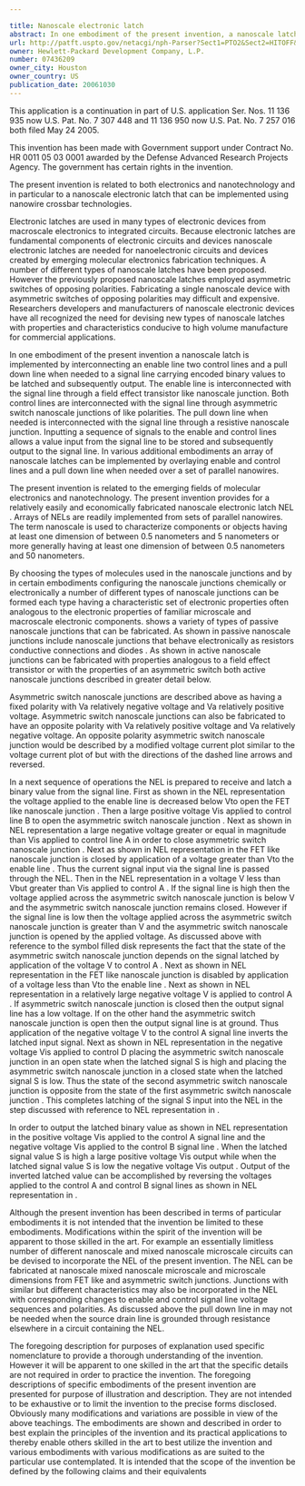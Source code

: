 ```yaml
---

title: Nanoscale electronic latch
abstract: In one embodiment of the present invention, a nanoscale latch is implemented by interconnecting an enable line, two control lines, and a pull-down line, when needed, to a signal line carrying encoded binary values to be latched and subsequently output. The enable line is interconnected with the signal line through a field-effect-transistor-like nanoscale junction. Both control lines are interconnected with the signal line through asymmetric-switch nanoscale junctions of like polarities. The pull-down line, when needed, is interconnected with the signal line through a resistive nanoscale junction. Inputting a sequence of signals to the enable and control lines allows a value input from the signal line to be stored and subsequently output to the signal line. In various additional embodiments, an array of nanoscale latches can be implemented by overlaying enable and control lines, and a pull-down line when needed, over a set of parallel nanowires.
url: http://patft.uspto.gov/netacgi/nph-Parser?Sect1=PTO2&Sect2=HITOFF&p=1&u=%2Fnetahtml%2FPTO%2Fsearch-adv.htm&r=1&f=G&l=50&d=PALL&S1=07436209&OS=07436209&RS=07436209
owner: Hewlett-Packard Development Company, L.P.
number: 07436209
owner_city: Houston
owner_country: US
publication_date: 20061030
---
```

This application is a continuation in part of U.S. application Ser. Nos. 11 136 935 now U.S. Pat. No. 7 307 448 and 11 136 950 now U.S. Pat. No. 7 257 016 both filed May 24 2005.

This invention has been made with Government support under Contract No. HR 0011 05 03 0001 awarded by the Defense Advanced Research Projects Agency. The government has certain rights in the invention.

The present invention is related to both electronics and nanotechnology and in particular to a nanoscale electronic latch that can be implemented using nanowire crossbar technologies.

Electronic latches are used in many types of electronic devices from macroscale electronics to integrated circuits. Because electronic latches are fundamental components of electronic circuits and devices nanoscale electronic latches are needed for nanoelectronic circuits and devices created by emerging molecular electronics fabrication techniques. A number of different types of nanoscale latches have been proposed. However the previously proposed nanoscale latches employed asymmetric switches of opposing polarities. Fabricating a single nanoscale device with asymmetric switches of opposing polarities may difficult and expensive. Researchers developers and manufacturers of nanoscale electronic devices have all recognized the need for devising new types of nanoscale latches with properties and characteristics conducive to high volume manufacture for commercial applications.

In one embodiment of the present invention a nanoscale latch is implemented by interconnecting an enable line two control lines and a pull down line when needed to a signal line carrying encoded binary values to be latched and subsequently output. The enable line is interconnected with the signal line through a field effect transistor like nanoscale junction. Both control lines are interconnected with the signal line through asymmetric switch nanoscale junctions of like polarities. The pull down line when needed is interconnected with the signal line through a resistive nanoscale junction. Inputting a sequence of signals to the enable and control lines allows a value input from the signal line to be stored and subsequently output to the signal line. In various additional embodiments an array of nanoscale latches can be implemented by overlaying enable and control lines and a pull down line when needed over a set of parallel nanowires.

The present invention is related to the emerging fields of molecular electronics and nanotechnology. The present invention provides for a relatively easily and economically fabricated nanoscale electronic latch NEL . Arrays of NELs are readily implemented from sets of parallel nanowires. The term nanoscale is used to characterize components or objects having at least one dimension of between 0.5 nanometers and 5 nanometers or more generally having at least one dimension of between 0.5 nanometers and 50 nanometers.

By choosing the types of molecules used in the nanoscale junctions and by in certain embodiments configuring the nanoscale junctions chemically or electronically a number of different types of nanoscale junctions can be formed each type having a characteristic set of electronic properties often analogous to the electronic properties of familiar microscale and macroscale electronic components. shows a variety of types of passive nanoscale junctions that can be fabricated. As shown in passive nanoscale junctions include nanoscale junctions that behave electronically as resistors conductive connections and diodes . As shown in active nanoscale junctions can be fabricated with properties analogous to a field effect transistor or with the properties of an asymmetric switch both active nanoscale junctions described in greater detail below.

Asymmetric switch nanoscale junctions are described above as having a fixed polarity with Va relatively negative voltage and Va relatively positive voltage. Asymmetric switch nanoscale junctions can also be fabricated to have an opposite polarity with Va relatively positive voltage and Va relatively negative voltage. An opposite polarity asymmetric switch nanoscale junction would be described by a modified voltage current plot similar to the voltage current plot of but with the directions of the dashed line arrows and reversed.

In a next sequence of operations the NEL is prepared to receive and latch a binary value from the signal line. First as shown in the NEL representation the voltage applied to the enable line is decreased below Vto open the FET like nanoscale junction . Then a large positive voltage Vis applied to control line B to open the asymmetric switch nanoscale junction . Next as shown in NEL representation a large negative voltage greater or equal in magnitude than Vis applied to control line A in order to close asymmetric switch nanoscale junction . Next as shown in NEL representation in the FET like nanoscale junction is closed by application of a voltage greater than Vto the enable line . Thus the current signal input via the signal line is passed through the NEL. Then in the NEL representation in a voltage V less than Vbut greater than Vis applied to control A . If the signal line is high then the voltage applied across the asymmetric switch nanoscale junction is below V and the asymmetric switch nanoscale junction remains closed. However if the signal line is low then the voltage applied across the asymmetric switch nanoscale junction is greater than V and the asymmetric switch nanoscale junction is opened by the applied voltage. As discussed above with reference to the symbol filled disk represents the fact that the state of the asymmetric switch nanoscale junction depends on the signal latched by application of the voltage V to control A . Next as shown in NEL representation in the FET like nanoscale junction is disabled by application of a voltage less than Vto the enable line . Next as shown in NEL representation in a relatively large negative voltage V is applied to control A . If asymmetric switch nanoscale junction is closed then the output signal line has a low voltage. If on the other hand the asymmetric switch nanoscale junction is open then the output signal line is at ground. Thus application of the negative voltage V to the control A signal line inverts the latched input signal. Next as shown in NEL representation in the negative voltage Vis applied to control D placing the asymmetric switch nanoscale junction in an open state when the latched signal S is high and placing the asymmetric switch nanoscale junction in a closed state when the latched signal S is low. Thus the state of the second asymmetric switch nanoscale junction is opposite from the state of the first asymmetric switch nanoscale junction . This completes latching of the signal S input into the NEL in the step discussed with reference to NEL representation in .

In order to output the latched binary value as shown in NEL representation in the positive voltage Vis applied to the control A signal line and the negative voltage Vis applied to the control B signal line . When the latched signal value S is high a large positive voltage Vis output while when the latched signal value S is low the negative voltage Vis output . Output of the inverted latched value can be accomplished by reversing the voltages applied to the control A and control B signal lines as shown in NEL representation in .

Although the present invention has been described in terms of particular embodiments it is not intended that the invention be limited to these embodiments. Modifications within the spirit of the invention will be apparent to those skilled in the art. For example an essentially limitless number of different nanoscale and mixed nanoscale microscale circuits can be devised to incorporate the NEL of the present invention. The NEL can be fabricated at nanoscale mixed nanoscale microscale and microscale dimensions from FET like and asymmetric switch junctions. Junctions with similar but different characteristics may also be incorporated in the NEL with corresponding changes to enable and control signal line voltage sequences and polarities. As discussed above the pull down line in may not be needed when the source drain line is grounded through resistance elsewhere in a circuit containing the NEL.

The foregoing description for purposes of explanation used specific nomenclature to provide a thorough understanding of the invention. However it will be apparent to one skilled in the art that the specific details are not required in order to practice the invention. The foregoing descriptions of specific embodiments of the present invention are presented for purpose of illustration and description. They are not intended to be exhaustive or to limit the invention to the precise forms disclosed. Obviously many modifications and variations are possible in view of the above teachings. The embodiments are shown and described in order to best explain the principles of the invention and its practical applications to thereby enable others skilled in the art to best utilize the invention and various embodiments with various modifications as are suited to the particular use contemplated. It is intended that the scope of the invention be defined by the following claims and their equivalents 

